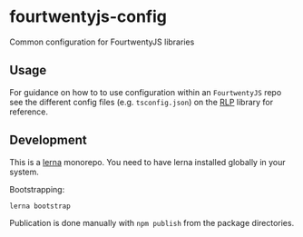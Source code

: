 # fourtwentyjs-config
Common configuration for FourtwentyJS libraries

## Usage

For guidance on how to to use configuration within an ``FourtwentyJS`` repo see the different
config files (e.g. ``tsconfig.json``) on the [RLP](https://github.com/fourtwentyjs/rlp) library
for reference.

## Development

This is a [lerna](https://github.com/lerna/lerna) monorepo. You need to have lerna installed 
globally in your system.

Bootstrapping:

```sh
lerna bootstrap
```

Publication is done manually with `npm publish` from the package directories.

